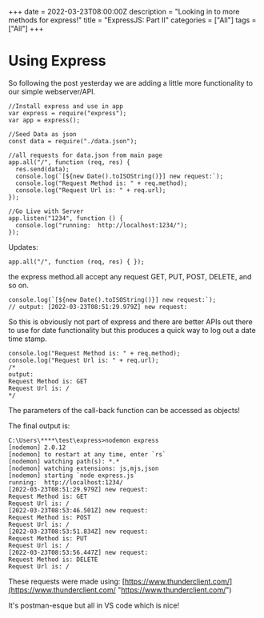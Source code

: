 +++
date = 2022-03-23T08:00:00Z
description = "Looking in to more methods for express!"
title = "ExpressJS: Part II"
categories = ["All"]
tags = ["All"]
+++
# Using Express

So following the post yesterday we are adding a little more functionality to our simple webserver/API. 

    //Install express and use in app
    var express = require("express");
    var app = express();
    
    //Seed Data as json
    const data = require("./data.json");
    
    //all requests for data.json from main page
    app.all("/", function (req, res) {
      res.send(data);
      console.log(`[${new Date().toISOString()}] new request:`);
      console.log("Request Method is: " + req.method);
      console.log("Request Url is: " + req.url);
    });
    
    //Go Live with Server
    app.listen("1234", function () {
      console.log("running:  http://localhost:1234/");
    });

Updates:

    app.all("/", function (req, res) { });

the express method.all accept any request GET, PUT, POST, DELETE, and so on. 

    console.log(`[${new Date().toISOString()}] new request:`);
    // output: [2022-03-23T08:51:29.979Z] new request:

So this is obviously not part of express and there are better APIs out there to use for date functionality but this produces a quick way to log out a date time stamp. 

    console.log("Request Method is: " + req.method);
    console.log("Request Url is: " + req.url);
    /*
    output:
    Request Method is: GET
    Request Url is: /
    */

The parameters of the call-back function can be accessed as objects!

The final output is:

    C:\Users\****\test\express>nodemon express
    [nodemon] 2.0.12
    [nodemon] to restart at any time, enter `rs`
    [nodemon] watching path(s): *.*
    [nodemon] watching extensions: js,mjs,json
    [nodemon] starting `node express.js`
    running:  http://localhost:1234/
    [2022-03-23T08:51:29.979Z] new request:
    Request Method is: GET
    Request Url is: /
    [2022-03-23T08:53:46.501Z] new request:
    Request Method is: POST
    Request Url is: /
    [2022-03-23T08:53:51.834Z] new request:
    Request Method is: PUT
    Request Url is: /
    [2022-03-23T08:53:56.447Z] new request:
    Request Method is: DELETE
    Request Url is: /

These requests were made using: [https://www.thunderclient.com/](https://www.thunderclient.com/ "https://www.thunderclient.com/")

It's postman-esque but all in VS code which is nice!